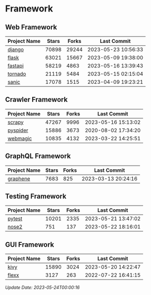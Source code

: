 # Framework

## Web Framework
| Project Name | Stars | Forks | Last Commit |
| ------------ | ----- | ----- | ----------- |
| [django](https://github.com/django/django) | 70898 | 29244 | 2023-05-23 10:56:33 |
| [flask](https://github.com/pallets/flask) | 63021 | 15667 | 2023-05-09 19:38:00 |
| [fastapi](https://github.com/tiangolo/fastapi) | 58219 | 4863 | 2023-05-16 13:39:43 |
| [tornado](https://github.com/tornadoweb/tornado) | 21119 | 5484 | 2023-05-15 02:15:04 |
| [sanic](https://github.com/sanic-org/sanic) | 17078 | 1515 | 2023-04-09 19:23:21 |

## Crawler Framework
| Project Name | Stars | Forks | Last Commit |
| ------------ | ----- | ----- | ----------- |
| [scrapy](https://github.com/scrapy/scrapy) | 47267 | 9996 | 2023-05-16 15:13:02 |
| [pyspider](https://github.com/binux/pyspider) | 15886 | 3673 | 2020-08-02 17:34:20 |
| [webmagic](https://github.com/code4craft/webmagic) | 10835 | 4132 | 2023-03-22 14:25:51 |

## GraphQL Framework
| Project Name | Stars | Forks | Last Commit |
| ------------ | ----- | ----- | ----------- |
| [graphene](https://github.com/graphql-python/graphene) | 7683 | 825 | 2023-03-13 20:24:16 |

## Testing Framework
| Project Name | Stars | Forks | Last Commit |
| ------------ | ----- | ----- | ----------- |
| [pytest](https://github.com/pytest-dev/pytest) | 10201 | 2335 | 2023-05-21 13:47:02 |
| [nose2](https://github.com/nose-devs/nose2) | 751 | 137 | 2023-05-22 18:16:01 |

## GUI Framework
| Project Name | Stars | Forks | Last Commit |
| ------------ | ----- | ----- | ----------- |
| [kivy](https://github.com/kivy/kivy) | 15890 | 3024 | 2023-05-20 14:22:47 |
| [flexx](https://github.com/flexxui/flexx) | 3127 | 263 | 2022-07-22 16:41:15 |

*Update Date: 2023-05-24T00:00:16*